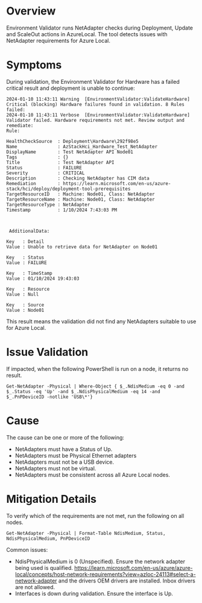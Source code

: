 # Overview

Environment Validator runs NetAdapter checks during Deployment, Update and ScaleOut actions in AzureLocal. The tool detects issues with NetAdapter requirements for Azure Local.

# Symptoms

During validation, the Environment Validator for Hardware has a failed critical result and deployment is unable to continue:

```
2024-01-10 11:43:11 Warning  [EnvironmentValidator:ValidateHardware] Critical (blocking) Hardware failures found in validation. 8 Rules failed: 
2024-01-10 11:43:11 Verbose  [EnvironmentValidator:ValidateHardware] Validator failed. Hardware requirements not met. Review output and remediate: 
Rule: 

HealthCheckSource  : Deployment\Hardware\292f98e5
Name               : AzStackHci_Hardware_Test_NetAdapter
DisplayName        : Test NetAdapter API Node01
Tags               : {}
Title              : Test NetAdapter API
Status             : FAILURE
Severity           : CRITICAL
Description        : Checking NetAdapter has CIM data
Remediation        : https://learn.microsoft.com/en-us/azure-stack/hci/deploy/deployment-tool-prerequisites
TargetResourceID   : Machine: Node01, Class: NetAdapter
TargetResourceName : Machine: Node01, Class: NetAdapter
TargetResourceType : NetAdapter
Timestamp          : 1/10/2024 7:43:03 PM



 AdditionalData: 

Key   : Detail
Value : Unable to retrieve data for NetAdapter on Node01

Key   : Status
Value : FAILURE

Key   : TimeStamp
Value : 01/10/2024 19:43:03

Key   : Resource
Value : Null

Key   : Source
Value : Node01
```

This result means the validation did not find any NetAdapters suitable to use for Azure Local. 

# Issue Validation

If impacted, when the following PowerShell is run on a node, it returns no result.

```
Get-NetAdapter -Physical | Where-Object { $_.NdisMedium -eq 0 -and $_.Status -eq 'Up' -and $_.NdisPhysicalMedium -eq 14 -and $_.PnPDeviceID -notlike 'USB\*'}
```

# Cause

The cause can be one or more of the following:
- NetAdapters must have a Status of Up.
- NetAdapters must be Physical Ethernet adapters
- NetAdapters must not be a USB device.
- NetAdapters must not be virtual.
- NetAdapters must be consistent across all Azure Local nodes.

# Mitigation Details

To verify which of the requirements are not met, run the following on all nodes.

```
Get-NetAdapter -Physical | Format-Table NdisMedium, Status, NdisPhysicalMedium, PnPDeviceID
```

Common issues:  
- NdisPhysicalMedium is 0 (Unspecified). Ensure the network adapter being used is qualified. https://learn.microsoft.com/en-us/azure/azure-local/concepts/host-network-requirements?view=azloc-24113#select-a-network-adapter and the drivers OEM drivers are installed. Inbox drivers are not allowed. 
- Interfaces is down during validation. Ensure the interface is Up.